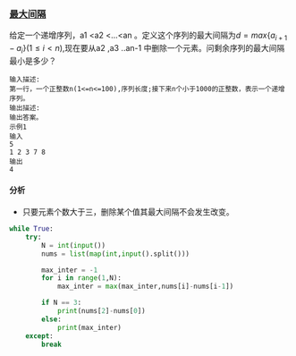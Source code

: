 ### [最大间隔](<https://www.nowcoder.com/practice/3a571cdc72264d76820396770a151f90?tpId=155&&tqId=34000&rp=1&ru=/ta/exam-mogujie&qru=/ta/exam-mogujie/question-ranking>)

给定一个递增序列，a1 <a2 <...<an 。定义这个序列的最大间隔为$d=max\{a_{i+1} - a_i \}(1≤i<n)$,现在要从a2 ,a3 ..an-1 中删除一个元素。问剩余序列的最大间隔最小是多少？

```
输入描述:
第一行，一个正整数n(1<=n<=100),序列长度;接下来n个小于1000的正整数，表示一个递增序列。
输出描述:
输出答案。
示例1
输入
5
1 2 3 7 8
输出
4
```

#### 分析

- 只要元素个数大于三，删除某个值其最大间隔不会发生改变。

```python
while True:
    try:
        N = int(input())
        nums = list(map(int,input().split()))

        max_inter = -1
        for i in range(1,N):
            max_inter = max(max_inter,nums[i]-nums[i-1])

        if N == 3:
            print(nums[2]-nums[0])
        else:
            print(max_inter)
    except:
        break
```

